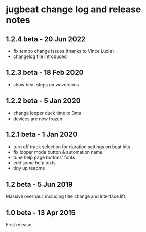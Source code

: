 jugbeat change log and release notes
====================================

1.2.4 beta - 20 Jun 2022
------------------------

- fix tempo change issues (thanks to Vince Lucia)
- changelog file introduced

1.2.3 beta - 18 Feb 2020
------------------------

- show beat steps on waveforms

1.2.2 beta - 5 Jan 2020
-----------------------

- change looper duck time to 3ms
- devices are now frozen

1.2.1 beta - 1 Jan 2020
-----------------------

- turn off track selection for duration settings on beat hits
- fix looper mode button & automation name
- tune help page buttons' fonts
- edit some help texts
- tidy up readme


1.2 beta - 5 Jun 2019
---------------------

Massive overhaul, including title change and interface lift.


1.0 beta - 13 Apr 2015
----------------------

First release!